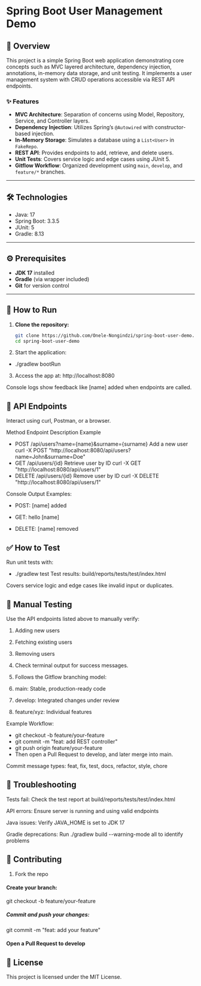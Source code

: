 # Spring Boot User Management Demo

## 🧭 Overview

This project is a simple Spring Boot web application demonstrating core concepts such as MVC layered architecture, dependency injection, annotations, in-memory data storage, and unit testing. It implements a user management system with CRUD operations accessible via REST API endpoints.

### ✨ Features

- **MVC Architecture**: Separation of concerns using Model, Repository, Service, and Controller layers.
- **Dependency Injection**: Utilizes Spring’s `@Autowired` with constructor-based injection.
- **In-Memory Storage**: Simulates a database using a `List<User>` in `FakeRepo`.
- **REST API**: Provides endpoints to add, retrieve, and delete users.
- **Unit Tests**: Covers service logic and edge cases using JUnit 5.
- **Gitflow Workflow**: Organized development using `main`, `develop`, and `feature/*` branches.

---

## 🛠️ Technologies

- Java: 17  
- Spring Boot: 3.3.5  
- JUnit: 5  
- Gradle: 8.13  

---

## ⚙️ Prerequisites

- **JDK 17** installed  
- **Gradle** (via wrapper included)  
- **Git** for version control  

---

## 🚀 How to Run

1. **Clone the repository:**

   ```bash
   git clone https://github.com/Onele-Nongindzi/spring-boot-user-demo.git
   cd spring-boot-user-demo
2. Start the application:
- ./gradlew bootRun
3. Access the app at:
http://localhost:8080

Console logs show feedback like [name] added when endpoints are called.

## 📡 API Endpoints
Interact using curl, Postman, or a browser.

Method	Endpoint	Description	Example
- POST	/api/users?name={name}&surname={surname}	Add a new user	curl -X POST "http://localhost:8080/api/users?name=John&surname=Doe"
- GET	/api/users/{id}	Retrieve user by ID	curl -X GET "http://localhost:8080/api/users/1"
- DELETE	/api/users/{id}	Remove user by ID	curl -X DELETE "http://localhost:8080/api/users/1"

Console Output Examples:

- POST: [name] added

- GET: hello [name]

- DELETE: [name] removed

## ✅ How to Test
Run unit tests with:

- ./gradlew test
Test results: build/reports/tests/test/index.html

Covers service logic and edge cases like invalid input or duplicates.

## 🧪 Manual Testing
Use the API endpoints listed above to manually verify:

1. Adding new users

2. Fetching existing users

3. Removing users

4. Check terminal output for success messages.

5. Follows the Gitflow branching model:

6. main: Stable, production-ready code

7. develop: Integrated changes under review

8. feature/xyz: Individual features

Example Workflow:

- git checkout -b feature/your-feature
- git commit -m "feat: add REST controller"
- git push origin feature/your-feature
- Then open a Pull Request to develop, and later merge into main.

Commit message types: feat, fix, test, docs, refactor, style, chore

## 🧰 Troubleshooting
Tests fail: Check the test report at build/reports/tests/test/index.html

API errors: Ensure server is running and using valid endpoints

Java issues: Verify JAVA_HOME is set to JDK 17

Gradle deprecations: Run ./gradlew build --warning-mode all to identify problems

## 🤝 Contributing
1. Fork the repo

#### Create your branch:
git checkout -b feature/your-feature

##### Commit and push your changes:
git commit -m "feat: add your feature"

#### Open a Pull Request to develop

## 📄 License
This project is licensed under the MIT License.
